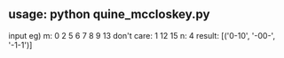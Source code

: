 ## usage: python quine_mccloskey.py

input eg)
m: 0 2 5 6 7 8 9 13
don't care: 1 12 15
n: 4
result: 
[('0-10', '-00-', '-1-1')]
